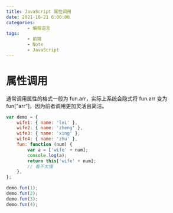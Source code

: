 ```yaml
---
title: JavaScript 属性调用
date: 2021-10-21 6:00:00
categories:
        - 编程语言
tags:
        - 前端
        - Note
        - JavaScript
---
```


# 属性调用

通常调用属性的格式一般为 fun.arr，实际上系统会隐式将 fun.arr 变为 fun["arr"]，因为前者调用更加灵活且简洁。

```JavaScript
var demo = {
	wife1: { name: 'lei' },
	wife2: { name: 'zheng' },
	wife3: { name: 'xing' },
	wife4: { name: 'zhu' },
	fun: function (num) {
		var a = ['wife' + num];
		console.log(a);
		return this['wife' + num];
		// 看不太懂
	},
};

demo.fun(1);
demo.fun(2);
demo.fun(3);
demo.fun(4);
```
